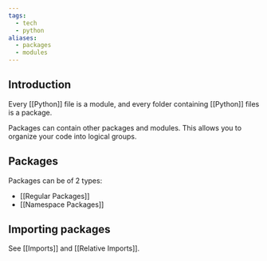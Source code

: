 ```yaml
---
tags:
  - tech
  - python
aliases:
  - packages
  - modules
---
```


## Introduction

Every [[Python]] file is a module, and every folder containing [[Python]] files is a package.

Packages can contain other packages and modules.
This allows you to organize your code into logical groups.

## Packages

Packages can be of 2 types:
- [[Regular Packages]]
- [[Namespace Packages]]

## Importing packages

See [[Imports]] and [[Relative Imports]].

